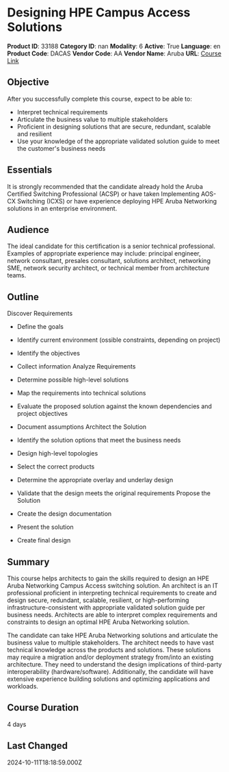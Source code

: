 # Designing HPE Campus Access Solutions

**Product ID**: 33188
**Category ID**: nan
**Modality**: 6
**Active**: True
**Language**: en
**Product Code**: DACAS
**Vendor Code**: AA
**Vendor Name**: Aruba
**URL**: [Course Link](https://www.fastlaneus.com/course/aruba-dacas)

## Objective
After you successfully complete this course, expect to be able to:



- Interpret technical requirements
- Articulate the business value to multiple stakeholders
- Proficient in designing solutions that are secure, redundant, scalable and resilient
- Use your knowledge of the appropriate validated solution guide to meet the customer's business needs

## Essentials
It is strongly recommended that the candidate already hold the Aruba Certified Switching Professional (ACSP) or have taken Implementing AOS-CX Switching (ICXS) or have experience deploying HPE Aruba Networking solutions in an enterprise environment.

## Audience
The ideal candidate for this certification is a senior technical professional. Examples of appropriate experience may include: principal engineer, network consultant, presales consultant, solutions architect, networking SME, network security architect, or technical member from architecture teams.

## Outline
Discover Requirements


- Define the goals
- Identify current environment (ossible constraints, depending on project)
- Identify the objectives
- Collect information
Analyze Requirements


- Determine possible high-level solutions
- Map the requirements into technical solutions
- Evaluate the proposed solution against the known dependencies and project objectives
- Document assumptions
Architect the Solution


- Identify the solution options that meet the business needs
- Design high-level topologies
- Select the correct products
- Determine the appropriate overlay and underlay design
- Validate that the design meets the original requirements
Propose the Solution


- Create the design documentation
- Present the solution
- Create final design

## Summary
This course helps architects to gain the skills required to design an HPE Aruba Networking Campus Access switching solution. An architect is an IT professional proficient in interpreting technical requirements to create and design secure, redundant, scalable, resilient, or high-performing infrastructure-consistent with appropriate validated solution guide per business needs. Architects are able to interpret complex requirements and constraints to design an optimal HPE Aruba Networking solution.

The candidate can take HPE Aruba Networking solutions and articulate the business value to multiple stakeholders. The architect needs to have vast technical knowledge across the products and solutions. These solutions may require a migration and/or deployment strategy from/into an existing architecture. They need to understand the design implications of third-party interoperability (hardware/software). Additionally, the candidate will have extensive experience building solutions and optimizing applications and workloads.

## Course Duration
4 days

## Last Changed
2024-10-11T18:18:59.000Z
